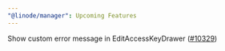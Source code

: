 ```yaml
---
"@linode/manager": Upcoming Features
---
```


Show custom error message in EditAccessKeyDrawer ([#10329](https://github.com/linode/manager/pull/10329))
